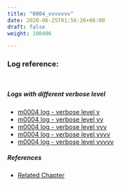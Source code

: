 ```yaml
---
title: "0004_vvvvvvv"
date: 2020-06-25T01:56:26+66:00
draft: false
weight: 100406

---
```


### Log reference: <no value>

```
    
```

##### Logs with different verbose level
* [m0004 log - verbose level v](../../logs/m0004_v)
* [m0004 log - verbose level vv](../../logs/m0004_vv)
* [m0004 log - verbose level vvv](../../logs/m0004_vvv)
* [m0004 log - verbose level vvvv](../../logs/m0004_vvvv)
* [m0004 log - verbose level vvvvv](../../logs/m0004_vvvvv)

##### References
* [Related Chapter](../../module/0004)

